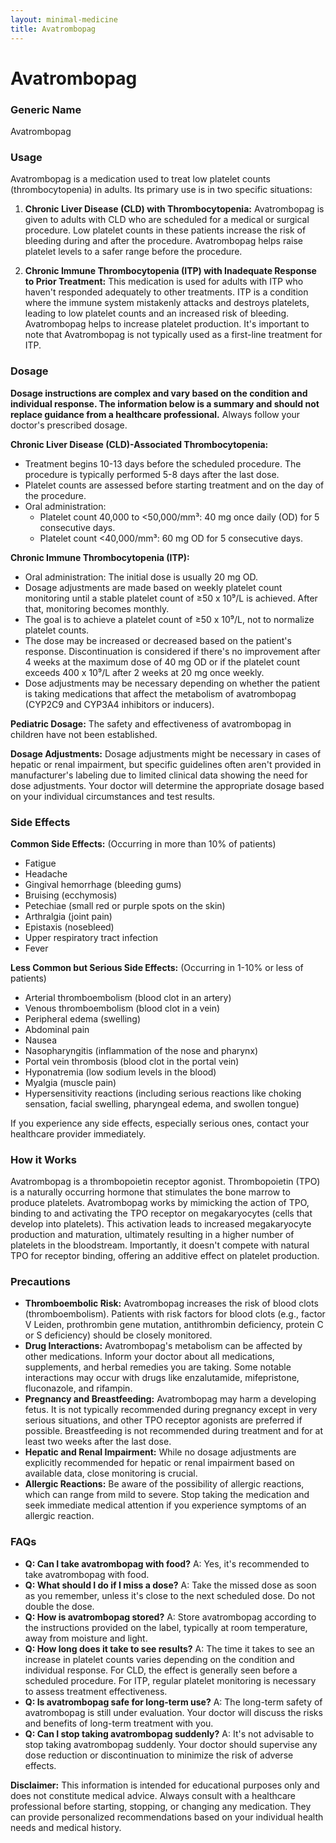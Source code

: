 ```yaml
---
layout: minimal-medicine
title: Avatrombopag
---
```


# Avatrombopag
### Generic Name
Avatrombopag

### Usage

Avatrombopag is a medication used to treat low platelet counts (thrombocytopenia) in adults.  Its primary use is in two specific situations:

1. **Chronic Liver Disease (CLD) with Thrombocytopenia:** Avatrombopag is given to adults with CLD who are scheduled for a medical or surgical procedure.  Low platelet counts in these patients increase the risk of bleeding during and after the procedure. Avatrombopag helps raise platelet levels to a safer range before the procedure.

2. **Chronic Immune Thrombocytopenia (ITP) with Inadequate Response to Prior Treatment:**  This medication is used for adults with ITP who haven't responded adequately to other treatments. ITP is a condition where the immune system mistakenly attacks and destroys platelets, leading to low platelet counts and an increased risk of bleeding. Avatrombopag helps to increase platelet production.  It's important to note that Avatrombopag is not typically used as a first-line treatment for ITP.


### Dosage

**Dosage instructions are complex and vary based on the condition and individual response.  The information below is a summary and should not replace guidance from a healthcare professional.**  Always follow your doctor's prescribed dosage.

**Chronic Liver Disease (CLD)-Associated Thrombocytopenia:**

* Treatment begins 10-13 days before the scheduled procedure. The procedure is typically performed 5-8 days after the last dose.
* Platelet counts are assessed before starting treatment and on the day of the procedure.
* Oral administration:
    * Platelet count 40,000 to <50,000/mm³: 40 mg once daily (OD) for 5 consecutive days.
    * Platelet count <40,000/mm³: 60 mg OD for 5 consecutive days.


**Chronic Immune Thrombocytopenia (ITP):**

* Oral administration: The initial dose is usually 20 mg OD.
* Dosage adjustments are made based on weekly platelet count monitoring until a stable platelet count of ≥50 x 10⁹/L is achieved. After that, monitoring becomes monthly.
* The goal is to achieve a platelet count of ≥50 x 10⁹/L, not to normalize platelet counts.
* The dose may be increased or decreased based on the patient's response.  Discontinuation is considered if there's no improvement after 4 weeks at the maximum dose of 40 mg OD or if the platelet count exceeds 400 x 10⁹/L after 2 weeks at 20 mg once weekly.
*  Dose adjustments may be necessary depending on whether the patient is taking medications that affect the metabolism of avatrombopag (CYP2C9 and CYP3A4 inhibitors or inducers).

**Pediatric Dosage:** The safety and effectiveness of avatrombopag in children have not been established.

**Dosage Adjustments:** Dosage adjustments might be necessary in cases of hepatic or renal impairment, but specific guidelines often aren't provided in manufacturer's labeling due to limited clinical data showing the need for dose adjustments.  Your doctor will determine the appropriate dosage based on your individual circumstances and test results.


### Side Effects

**Common Side Effects:** (Occurring in more than 10% of patients)

* Fatigue
* Headache
* Gingival hemorrhage (bleeding gums)
* Bruising (ecchymosis)
* Petechiae (small red or purple spots on the skin)
* Arthralgia (joint pain)
* Epistaxis (nosebleed)
* Upper respiratory tract infection
* Fever


**Less Common but Serious Side Effects:** (Occurring in 1-10% or less of patients)

* Arterial thromboembolism (blood clot in an artery)
* Venous thromboembolism (blood clot in a vein)
* Peripheral edema (swelling)
* Abdominal pain
* Nausea
* Nasopharyngitis (inflammation of the nose and pharynx)
* Portal vein thrombosis (blood clot in the portal vein)
* Hyponatremia (low sodium levels in the blood)
* Myalgia (muscle pain)
* Hypersensitivity reactions (including serious reactions like choking sensation, facial swelling, pharyngeal edema, and swollen tongue)


If you experience any side effects, especially serious ones, contact your healthcare provider immediately.


### How it Works

Avatrombopag is a thrombopoietin receptor agonist.  Thrombopoietin (TPO) is a naturally occurring hormone that stimulates the bone marrow to produce platelets. Avatrombopag works by mimicking the action of TPO, binding to and activating the TPO receptor on megakaryocytes (cells that develop into platelets). This activation leads to increased megakaryocyte production and maturation, ultimately resulting in a higher number of platelets in the bloodstream.  Importantly, it doesn't compete with natural TPO for receptor binding, offering an additive effect on platelet production.


### Precautions

* **Thromboembolic Risk:** Avatrombopag increases the risk of blood clots (thromboembolism).  Patients with risk factors for blood clots (e.g., factor V Leiden, prothrombin gene mutation, antithrombin deficiency, protein C or S deficiency) should be closely monitored.
* **Drug Interactions:** Avatrombopag's metabolism can be affected by other medications.  Inform your doctor about all medications, supplements, and herbal remedies you are taking. Some notable interactions may occur with drugs like enzalutamide, mifepristone, fluconazole, and rifampin.
* **Pregnancy and Breastfeeding:** Avatrombopag may harm a developing fetus. It is not typically recommended during pregnancy except in very serious situations, and other TPO receptor agonists are preferred if possible.  Breastfeeding is not recommended during treatment and for at least two weeks after the last dose.
* **Hepatic and Renal Impairment:** While no dosage adjustments are explicitly recommended for hepatic or renal impairment based on available data, close monitoring is crucial.
* **Allergic Reactions:** Be aware of the possibility of allergic reactions, which can range from mild to severe. Stop taking the medication and seek immediate medical attention if you experience symptoms of an allergic reaction.



### FAQs

* **Q: Can I take avatrombopag with food?** A: Yes, it's recommended to take avatrombopag with food.
* **Q: What should I do if I miss a dose?** A: Take the missed dose as soon as you remember, unless it's close to the next scheduled dose. Do not double the dose.
* **Q: How is avatrombopag stored?** A: Store avatrombopag according to the instructions provided on the label, typically at room temperature, away from moisture and light.
* **Q: How long does it take to see results?** A: The time it takes to see an increase in platelet counts varies depending on the condition and individual response. For CLD, the effect is generally seen before a scheduled procedure. For ITP, regular platelet monitoring is necessary to assess treatment effectiveness.
* **Q: Is avatrombopag safe for long-term use?** A: The long-term safety of avatrombopag is still under evaluation.  Your doctor will discuss the risks and benefits of long-term treatment with you.
* **Q: Can I stop taking avatrombopag suddenly?** A: It's not advisable to stop taking avatrombopag suddenly. Your doctor should supervise any dose reduction or discontinuation to minimize the risk of adverse effects.

**Disclaimer:** This information is intended for educational purposes only and does not constitute medical advice.  Always consult with a healthcare professional before starting, stopping, or changing any medication.  They can provide personalized recommendations based on your individual health needs and medical history.
